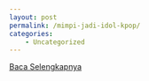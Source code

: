```yaml
---
layout: post
permalink: /mimpi-jadi-idol-kpop/
categories:
    - Uncategorized
---
```


[Baca Selengkapnya](/08)